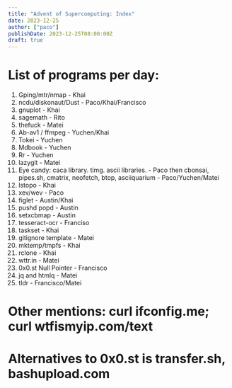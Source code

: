 ```yaml
---
title: "Advent of Supercomputing: Index"
date: 2023-12-25
author: ["paco"]
publishDate: 2023-12-25T08:00:00Z
draft: true 
---
```



# List of programs per day:


1. Gping/mtr/nmap - Khai
2. ncdu/diskonaut/Dust - Paco/Khai/Francisco
3. gnuplot - Khai
4. sagemath - Rito
5. thefuck - Matei
6. Ab-av1 / ffmpeg - Yuchen/Khai
7. Tokei - Yuchen
8. Mdbook - Yuchen
9. Rr - Yuchen
10. lazygit - Matei
11. Eye candy: caca library. timg. ascii libraries. - Paco then cbonsai, pipes.sh, cmatrix, neofetch, btop, asciiquarium - Paco/Yuchen/Matei
12. lstopo - Khai
13. xev/wev  - Paco
14. figlet - Austin/Khai
15. pushd popd - Austin
16. setxcbmap - Austin
17. tesseract-ocr - Franciso
18. taskset - Khai
19. gitignore template - Matei
20. mktemp/tmpfs - Khai
22. rclone - Khai
23. wttr.in - Matei
24. 0x0.st Null Pointer - Francisco
25. jq and htmlq - Matei
26. tldr - Francisco/Matei


# Other mentions: curl ifconfig.me; curl wtfismyip.com/text
# Alternatives to 0x0.st is transfer.sh, bashupload.com
